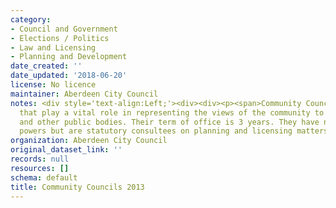 ```yaml
---
category:
- Council and Government
- Elections / Politics
- Law and Licensing
- Planning and Development
date_created: ''
date_updated: '2018-06-20'
license: No licence
maintainer: Aberdeen City Council
notes: <div style='text-align:Left;'><div><div><p><span>Community Councils are bodies
  that play a vital role in representing the views of the community to local authorities
  and other public bodies. Their term of office is 3 years. They have no executive
  powers but are statutory consultees on planning and licensing matters.</span></p></div></div></div>
organization: Aberdeen City Council
original_dataset_link: ''
records: null
resources: []
schema: default
title: Community Councils 2013
---
```

